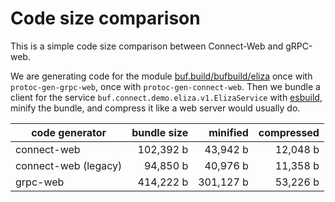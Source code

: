 # Code size comparison

This is a simple code size comparison between Connect-Web and gRPC-web.

We are generating code for the module [buf.build/bufbuild/eliza](https://buf.build/bufbuild/eliza)
once with `protoc-gen-grpc-web`, once with `protoc-gen-connect-web`. 
Then we bundle a client for the service `buf.connect.demo.eliza.v1.ElizaService` 
with [esbuild](https://esbuild.github.io/), minify the bundle, and compress 
it like a web server would usually do.

| code generator | bundle size        | minified               | compressed           |
|----------------|-------------------:|-----------------------:|---------------------:|
| connect-web    | 102,392 b | 43,942 b | 12,048 b |
| connect-web (legacy) | 94,850 b | 40,976 b | 11,358 b |
| grpc-web       | 414,222 b    | 301,127 b    | 53,226 b |
